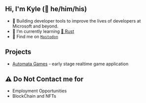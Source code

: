 ## Hi, I'm Kyle (🌈 he/him/his)

- 🔭 Building developer tools to improve the lives of developers at Microsoft and beyond.
- 🌱 I’m currently learning [🦀 Rust](https://www.rust-lang.org/)
- 🐘 Find me on <a href="https://hachyderm.io/@mcyamaha">`Mastodon`</a>

## Projects
- [Automata Games](https://automata.games) - early stage realtime game application

## ⚠️ Do Not Contact me for
* Employment Opportunities
* BlockChain and NFTs

